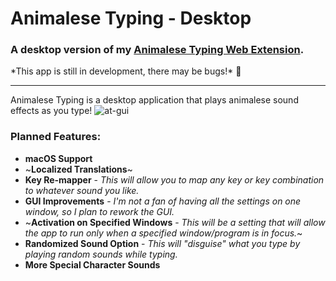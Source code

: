 # Animalese Typing - Desktop

### A desktop version of my [Animalese Typing Web Extension](https://www.youtube.com/watch?v=wdxvKpUY7q8).

\*This app is still in development, there may be bugs!\* 🙂

---


Animalese Typing is a desktop application that plays animalese sound effects as you type!
![at-gui](https://github.com/user-attachments/assets/96015027-dfc4-4259-9230-7bdfd102c428)

### Planned Features:
- **macOS Support**
- ~**Localized Translations**~
- **Key Re-mapper** - *This will allow you to map any key or key combination to whatever sound you like.*
- **GUI Improvements** - *I'm not a fan of having all the settings on one window, so I plan to rework the GUI.*
- ~**Activation on Specified Windows** - *This will be a setting that will allow the app to run only when a specified window/program is in focus.*~
- **Randomized Sound Option** - *This will "disguise" what you type by playing random sounds while typing.*
- **More Special Character Sounds**
